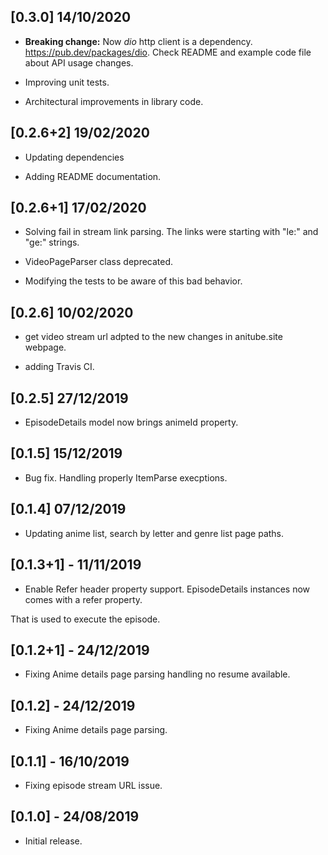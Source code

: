 ## [0.3.0] 14/10/2020

*  **Breaking change:** Now *dio* http client is a dependency. https://pub.dev/packages/dio. Check README and example code file about API usage changes. 

* Improving unit tests.

* Architectural improvements in library code.

  

## [0.2.6+2] 19/02/2020

* Updating dependencies

* Adding README documentation.

  

## [0.2.6+1] 17/02/2020

* Solving fail in stream link parsing. The links were starting with "le:" and "ge:" strings.

* VideoPageParser class deprecated.

* Modifying the tests to be aware of this bad behavior.

  

## [0.2.6] 10/02/2020

* get video stream url adpted to the new changes in anitube.site webpage.

* adding Travis CI.

  

## [0.2.5] 27/12/2019

* EpisodeDetails model now brings animeId property.

  

## [0.1.5] 15/12/2019

* Bug fix. Handling properly ItemParse execptions.

  

## [0.1.4] 07/12/2019

* Updating anime list, search by letter and genre list page paths.

  

## [0.1.3+1] - 11/11/2019

* Enable Refer header property support. EpisodeDetails instances now comes with a refer property.

That is used to execute the episode.

  

## [0.1.2+1] - 24/12/2019

* Fixing Anime details page parsing handling no resume available.

  

## [0.1.2] - 24/12/2019

* Fixing Anime details page parsing.

  

## [0.1.1] - 16/10/2019

* Fixing episode stream URL issue.

  

## [0.1.0] - 24/08/2019

  

* Initial release.